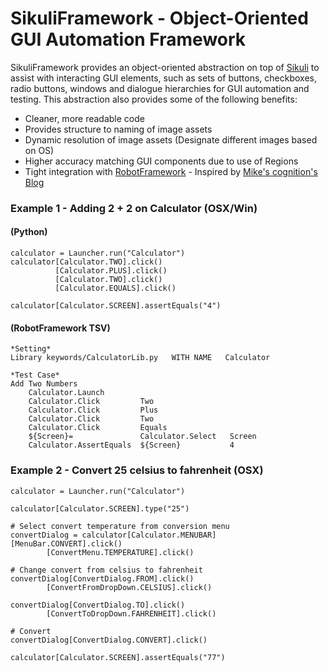 SikuliFramework - Object-Oriented GUI Automation Framework 
================

SikuliFramework provides an object-oriented abstraction on top of [Sikuli](http://www.sikuli.org) to assist with interacting GUI elements, such as sets of buttons, checkboxes, radio buttons, windows and dialogue hierarchies for GUI automation and testing.  This abstraction also provides some of the following benefits:

 - Cleaner, more readable code
 - Provides structure to naming of image assets
 - Dynamic resolution of image assets (Designate different images based on OS)
 - Higher accuracy matching GUI components due to use of Regions
 - Tight integration with [RobotFramework](http://code.google.com/p/robotframework/) - Inspired by [Mike's cognition's Blog](http://blog.mykhailo.com/2011/02/how-to-sikuli-and-robot-framework.html) 

### Example 1 - Adding 2 + 2 on Calculator (OSX/Win)

#### (Python)

    calculator = Launcher.run("Calculator")
    calculator[Calculator.TWO].click()
              [Calculator.PLUS].click()
              [Calculator.TWO].click()
              [Calculator.EQUALS].click()
  
    calculator[Calculator.SCREEN].assertEquals("4")

#### (RobotFramework TSV)
    
    *Setting*
    Library	keywords/CalculatorLib.py	WITH NAME	Calculator

    *Test Case*
    Add Two Numbers
        Calculator.Launch
        Calculator.Click         Two
        Calculator.Click         Plus
        Calculator.Click         Two
        Calculator.Click         Equals
        ${Screen}=               Calculator.Select   Screen
		Calculator.AssertEquals	 ${Screen}           4

### Example 2 - Convert 25 celsius to fahrenheit (OSX)

    calculator = Launcher.run("Calculator")
    
    calculator[Calculator.SCREEN].type("25")
    
    # Select convert temperature from conversion menu
    convertDialog = calculator[Calculator.MENUBAR][MenuBar.CONVERT].click()
            [ConvertMenu.TEMPERATURE].click()
    
    # Change convert from celsius to fahrenheit
    convertDialog[ConvertDialog.FROM].click()
            [ConvertFromDropDown.CELSIUS].click()
            
    convertDialog[ConvertDialog.TO].click()
    		[ConvertToDropDown.FAHRENHEIT].click()
    		
    # Convert
    convertDialog[ConvertDialog.CONVERT].click()
    
    calculator[Calculator.SCREEN].assertEquals("77")
    
    


    
    
    
    
    
